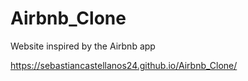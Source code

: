 # Airbnb_Clone
Website inspired by the Airbnb app

https://sebastiancastellanos24.github.io/Airbnb_Clone/
